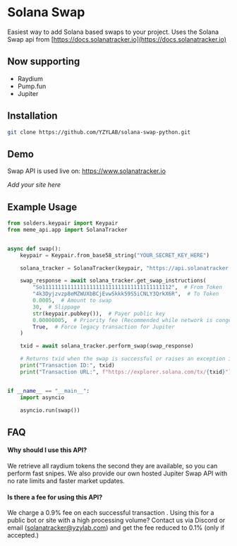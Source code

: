 
# Solana Swap

Easiest way to add Solana based swaps to your project.
Uses the Solana Swap api from [https://docs.solanatracker.io](https://docs.solanatracker.io)

## Now supporting
- Raydium
- Pump.fun
- Jupiter

## Installation

```bash
git clone https://github.com/YZYLAB/solana-swap-python.git
```

## Demo

Swap API is used live on:
https://www.solanatracker.io

*Add your site here*


## Example Usage

```python
from solders.keypair import Keypair
from meme_api.app import SolanaTracker


async def swap():
    keypair = Keypair.from_base58_string("YOUR_SECRET_KEY_HERE")

    solana_tracker = SolanaTracker(keypair, "https://api.solanatracker.io/rpc")

    swap_response = await solana_tracker.get_swap_instructions(
        "So11111111111111111111111111111111111111112",  # From Token
        "4k3Dyjzvzp8eMZWUXbBCjEvwSkkk59S5iCNLY3QrkX6R",  # To Token
        0.0005,  # Amount to swap
        30,  # Slippage
        str(keypair.pubkey()),  # Payer public key
        0.00000005,  # Priority fee (Recommended while network is congested)
        True,  # Force legacy transaction for Jupiter
    )

    txid = await solana_tracker.perform_swap(swap_response)

    # Returns txid when the swap is successful or raises an exception if the swap fails
    print("Transaction ID:", txid)
    print("Transaction URL:", f"https://explorer.solana.com/tx/{txid}")


if __name__ == "__main__":
    import asyncio

    asyncio.run(swap())
```


## FAQ

#### Why should I use this API?

We retrieve all raydium tokens the second they are available, so you can perform fast snipes.
We also provide our own hosted Jupiter Swap API with no rate limits and faster market updates.

#### Is there a fee for using this API?

We charge a 0.9% fee on each successful transaction
.
Using this for a public bot or site with a high processing volume? 
Contact us via Discord or email (solanatracker@yzylab.com) and get the fee reduced to 0.1% (only if accepted.)